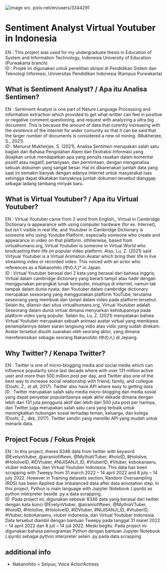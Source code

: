 ![image](https://user-images.githubusercontent.com/58834510/188881928-1032988c-3ffe-4d20-846d-78232a8d949b.png)
src. pixiv.net/en/users/3344291

# Sentiment Analyst Virtual Youtuber in Indonesia
EN : This project was used for my undergraduate thesis in Education of System and Information Technology, Indonesia University of Education (Purwakarta branch)
</br>
ID : Projek ini digunakan untuk penelitian skripsi di Pendidikan Sistem dan Teknologi Informasi, Universitas Pendidikan Indonesia (Kampus Purwakarta)

## What is Sentiment Analyst? / Apa itu Analisa Sentimen?
EN : Sentiment Analyst is one part of Nature Language Processing and information extraction which provided to get what writter can feel in positive or negative comment questioning, and request with analyzing a ultra big document. This is because the amount of data that curently increasing with the existence of the internet for wider comunity so that it can be said that the larger number of documents is considered a new oil mining. (Mukherjee, S., 2021).
</br>
ID : Menurut Mukherjee, S. (2021), Analisa Sentimen merupakan salah satu bagian dari Bahasa Pengolahan Alami dan Ekstraksi Informasi yang disajikan untuk mendapatkan apa yang penulis rasakan dalam komentar positif atau negatif, pertanyaan, dan permintaan, dengan menganalisa sebuah dokumen yang sangat besar. Hal ini dikarenakan jumlah data yang saat ini semakin banyak dengan adanya Internet untuk masyarakat luas sehingga dapat dikatakan banyaknya jumlah dokumen tersebut dianggap sebagai ladang tambang minyak baru. 

## What is Virtual Youtuber? / Apa itu Virtual Youtuber?
EN : Virtual Youtuber came from 2 word from English,, Virtual in Cambridge Dictionary is appearance with using computer hardware (for ex. Internet), but isn't visible in real life; and Youtuber in Cambridge Dictionary is someone who using Youtube Platform, especially someone who create and appearance in video on that platform. othherwise, based from virtualhumans.org, Virtual Youtuber is someone in Virtual World who brodcasting their life on popular video platform. Also, Lu, Z. (2021) said Virtyual Youtuber is a Virtual Animation Avatar which bring their life in live streaming video or recorded video. This voiced with an actor who references as a Nakanohito (中の人)* in Japan.
</br>
ID : Virtual Youtuber berasal dari 2 kata yang berasal dari bahasa inggris, Virtual dalam cambridge dictionary yang berarti tampil atau hadir dengan menggunakan perangkat lunak komputer, misalnya di internet, namun tak tampak dalam dunia nyata; dan Youtuber dalam cambridge dictionary merupakan seseorang yang menggunakan platform YouTube, terutama seseorang yang membuat dan tampil dalam video pada platform tersebut. Selain itu, dilansir dari situs virtualhumans.org, Virtual Youtuber adalah Seseorang dalam dunia virtual dimana menyiarkan kehidupannya pada platform video yang populer. Selain itu, Lu, Z. (2021) menyatakan bahwa Virtual Youtuber merupakan sebuah animasi avatar virtual yang membawa penampilannya dalam siaran langsung vidio atau vidio yang sudah direkam. Avatar tersebut disulih suarakan oleh seorang aktor, yang dimana mereferensikan sebagai seorang Nakanohito (中の人) di Jepang.

## Why Twitter? / Kenapa Twitter?
EN : Twitter is one of micro-blogging media and social media which can influence popularity since last decade where with over 131 million active user and more than 500 million post per day, and Twitter also one of the best way to increase social relationship with friend, family, and collegue (Doshi, Z., et all, 2017). Twitter also have API where easy to getting data
</br>
ID : Twitter merupakan salah satu media micro-blogging dan media sosial yang dapat penyebar popularitasnya sejak akhir dekade dimana dengan lebih dari 131 juta pengguna aktif dan lebih dari 500 juta post per harinya, dan Twitter juga merupakan salah satu cara yang terbaik untuk meningkatkan hubungan sosial terhadap teman, keluarga, dan kolega (Doshi, Z., dkk, 2017). Twitter sendiri yang memiliki API yang mudah untuk menarik data.

## Project Focus / Fokus Projek
EN : In this project, theres 8346 data from twitter with keyword @EvelynVtuber, @airaniiofifteen, @MythiaVTuber, #holoID, #Hololive, #HololiveID, #IDVtuber, #NIJISANJI_ID, #VtuberID, #Vtuber, kobokanaeru, vtuber indonesia, dan Virtual Youtuber Indonesia. This data has been scrapping with Tweepy from 31 march 2022 – 14 april 2022 and 8 july – 14 july 2022. However in Training datasets section, Random Oversampling (ROS) has been Applied due imbalanced data after data annotation step. In this project, Python is main language with Jupyter Notebook (.ipynb) as python interpreter beside .py a data scrapping.
</br>
ID :Pada project ini, digunakan sebesar 8346 data yang berasal dari twitter dengan kata kunci @EvelynVtuber, @airaniiofifteen, @MythiaVTuber, #holoID, #Hololive, #HololiveID, #IDVtuber, #NIJISANJI_ID, #VtuberID, #Vtuber, kobokanaeru, vtuber indonesia, dan Virtual Youtuber Indonesia. Data tersebut diambil dengan bantuan Tweepy pada tanggal 31 maret 2022 – 14 april 2022 dan 8 juli – 14 juli 2022. Meski begitu. Pada project ini digunakan bahasa pemograman Python dengan bantuan Jupyter Notebook (.ipynb) sebagai python interpreter selain .py pada data scrapping

## additional info
* Nakanohito = Seiyuu; Voice Actor/Actress
